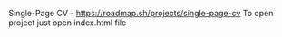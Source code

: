 Single-Page CV - https://roadmap.sh/projects/single-page-cv
To open project just open index.html file
